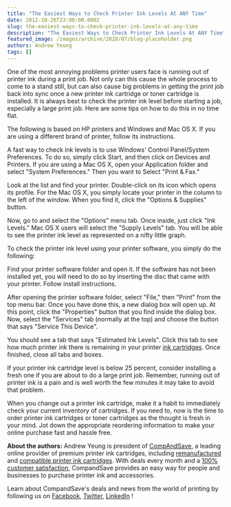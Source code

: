 ```yaml
---
title: "The Easiest Ways to Check Printer Ink Levels At ANY Time"
date: 2012-10-26T23:00:00.000Z
slug: the-easiest-ways-to-check-printer-ink-levels-at-any-time
description: "The Easiest Ways to Check Printer Ink Levels At ANY Time"
featured_image: /images/archive/2020/07/blog-placeholder.png
authors: Andrew Yeung
tags: []
---
```


One of the most annoying problems printer users face is running out of printer ink during a print job. Not only can this cause the whole process to come to a stand still, but can also cause big problems in getting the print job back into sync once a new printer ink cartridge or toner cartridge is installed. It is always best to check the printer ink level before starting a job, especially a large print job. Here are some tips on how to do this in no time flat. 

The following is based on HP printers and Windows and Mac OS X. If you are using a different brand of printer, follow its instructions.

A fast way to check ink levels is to use Windows' Control Panel/System Preferences. To do so, simply click Start, and then click on Devices and Printers. If you are using a Mac OS X, open your Application folder and select "System Preferences." Then you want to Select "Print & Fax."

Look at the list and find your printer. Double-click on its icon which opens its profile. For the Mac OS X, you simply locate your printer in the column to the left of the window. When you find it, click the "Options & Supplies" button.

Now, go to and select the "Options" menu tab. Once inside, just click "Ink Levels." Mac OS X users will select the "Supply Levels" tab. You will be able to see the printer ink level as represented on a nifty little graph.

To check the printer ink level using your printer software, you simply do the following:

Find your printer software folder and open it. If the software has not been installed yet, you will need to do so by inserting the disc that came with your printer. Follow install instructions.

After opening the printer software folder, select "File," then "Print" from the top menu bar. Once you have done this, a new dialog box will open up. At this point, click the "Properties" button that you find inside the dialog box. Now, select the "Services" tab (normally at the top) and choose the button that says "Service This Device".

You should see a tab that says "Estimated Ink Levels". Click this tab to see how much printer ink there is remaining in your printer [ink cartridges](https://www.compandsave.com/). Once finished, close all tabs and boxes.

If your printer ink cartridge level is below 25 percent, consider installing a fresh one if you are about to do a large print job. Remember, running out of printer ink is a pain and is well worth the few minutes it may take to avoid that problem.

When you change out a printer ink cartridge, make it a habit to immediately check your current inventory of cartridges. If you need to, now is the time to order printer ink cartridges or toner cartridges as the thought is fresh in your mind. Jot down the appropriate reordering information to make your online purchase fast and hassle free.

  
**About the authors:** Andrew Yeung is president of [CompAndSave](https://www.compandsave.com/), a leading online provider of premium printer ink cartridges, including [remanufactured](https://www.compandsave.com/help) and [compatible printer ink cartridges](https://www.compandsave.com/help). With deals every month and a [100% customer satisfaction](https://www.compandsave.com/help), CompandSave provides an easy way for people and businesses to purchase printer ink and accessories.

Learn about CompandSave's deals and news from the world of printing by following us on [Facebook](https://www.facebook.com/compandsave.ink), [Twitter](https://twitter.com/compandsave), [LinkedIn](https://www.linkedin.com) !